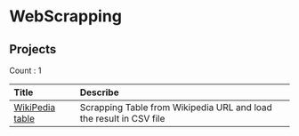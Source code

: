 # WebScrapping
## Projects


Count : 1

| Title         |Describe |
| :-----------  | :----------|
|[WikiPedia table ](./projects/load_scrapped_data_to_CSV.ipynb)| Scrapping Table from Wikipedia URL and load the result in CSV file|
 